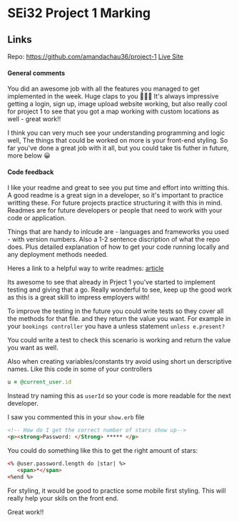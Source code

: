 # SEi32 Project 1 Marking

## Links
Repo: https://github.com/amandachau36/project-1
[Live Site](https://sydney-yoga.herokuapp.com/login)

#### General comments
You did an awesome job with all the features you managed to get implemented in the week. Huge claps to you 👏👏👏
It's always impressive getting a login, sign up, image upload website working, but also really cool for project 1 to see that you got a map working with custom locations as well - great work!!

I think you can very much see your understanding programming and logic well, The things that could be worked on more is your front-end styling. So far you've done a great job with it all, but you could take tis futher in future, more below 😀

#### Code feedback
I like your readme and great to see you put time and effort into writting this. A good readme is a great sign in a developer, so it's important to practice writting these. For future projects practice structuring it with this in mind.
Readmes are for future developers or people that need to work with your code or application. 

Things that are handy to inlcude are - languages and frameworks you used - with version numbers. Also a 1-2 sentence discription of what the repo does. Plus detailed explanation of how to get your code running locally and any deployment methods needed.

Heres a link to a helpful way to write readmes: [article](https://www.makeareadme.com/)

Its awesome to see that already in Prject 1 you've started to implement testing and giving that a go. Really wonderful to see, keep up the good work as this is a great skill to impress employers with!

To improve the testing in the future you could write tests so they cover all the methods for that file. and they return the value you want.
For example in your `bookings controller` you have a unless statement `unless e.present?`

You could write a test to check this scenario is working and return the value you want as well.

Also when creating variables/constants try avoid using short un derscriptive names. Like this code in some of your controllers
```ruby
u = @current_user.id
```

Instead try naming this as `userId` so your code is more readable for the next developer.

I saw you commented this in your `show.erb` file
```html
<!-- How do I get the correct number of stars show up-->
<p><strong>Password: </Strong> ***** </p>
```

You could do something like this to get the right amount of stars:
```html
<% @user.password.length do |star| %>
   <span>*</span>
<%end %>
```

For styling, it would be good to practice some mobile first styling. This will really help your skils on the front end. 

Great work!! 

